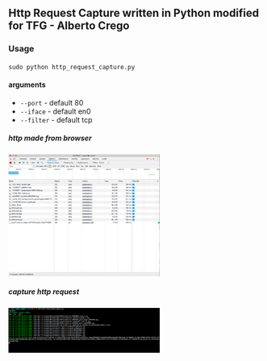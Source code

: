 ## Http Request Capture written in Python modified for TFG - Alberto Crego ###

### Usage
`sudo python http_request_capture.py`
#### arguments
- `--port` - default 80
- `--iface` - default en0
- `--filter` - default tcp


##### http made from browser
<img src="https://raw.githubusercontent.com/jacklam718/http-request-capture/master/.github/request-made-from-browser.png" width="300" />

##### capture http request
<img src="https://raw.githubusercontent.com/jacklam718/http-request-capture/master/.github/capture-http-request.png" width="300" />
